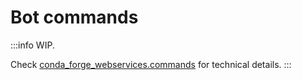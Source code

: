 # Bot commands

:::info
WIP.

Check [conda_forge_webservices.commands](https://github.com/conda-forge/conda-forge-webservices/blob/main/conda_forge_webservices/commands.py) for technical details.
:::